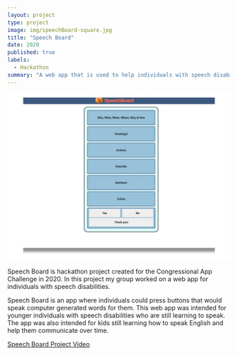```yaml
---
layout: project
type: project
image: img/speechBoard-square.jpg
title: "Speech Board"
date: 2020
published: true
labels:
  - Hackathon
summary: "A web app that is used to help individuals with speech disabilities."
---
```


<img class="img-fluid" src="../img/SpeechBoard-frontPage.jpg">

Speech Board is hackathon project created for the Congressional App Challenge in 2020. In this project my group worked on a web app for individuals with speech disabilities.

Speech Board is an app where individuals could press buttons that would speak computer generated words for them. This web app was intended for younger individuals with speech disabilities who are still learning to speak. The app was also intended for kids still learning how to speak English and help them communicate over time.

[Speech Board Project Video](https://www.youtube.com/watch?v=4SnVflmUXx4)

